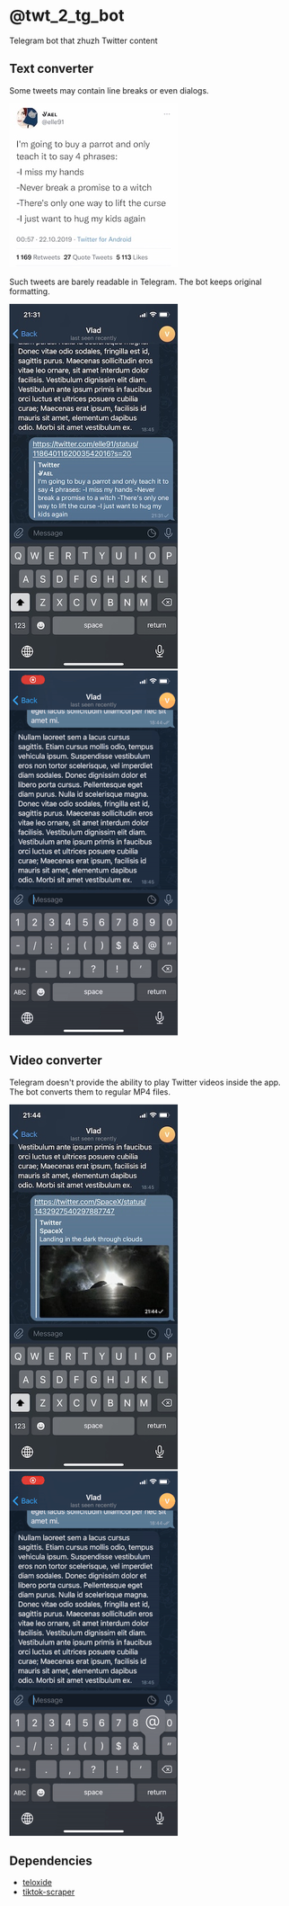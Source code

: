 # @twt_2_tg_bot
Telegram bot that zhuzh Twitter content

## Text converter

Some tweets may contain line breaks or even dialogs.

![Tweet with several lines of text](screenshots/original_text.jpg)

Such tweets are barely readable in Telegram. The bot keeps original formatting.

![Tweet with several lines of text link posted in Telegram](screenshots/chat_text.jpg)
![Tweet with several lines of text link converted with the bot](screenshots/text.gif)

## Video converter

Telegram doesn't provide the ability to play Twitter videos inside the app. The bot converts them to regular MP4 files.

![Tweet with video link posted in Telegram](screenshots/chat_video.jpg)
![Tweet with video link converted with bot](screenshots/video.gif)

## Dependencies

* [teloxide](https://github.com/teloxide/teloxide)
* [tiktok-scraper](https://github.com/drawrowfly/tiktok-scraper)


